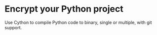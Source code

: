 # Encrypt your Python project
Use Cython to compile Python code to binary, single or multiple, with git support.
